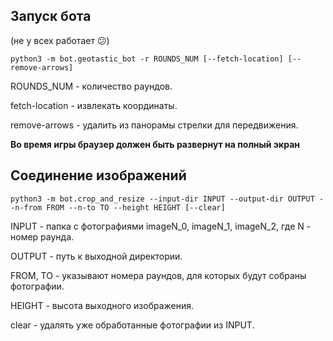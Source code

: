 ## Запуск бота

(не у всех работает :confused:)

```
python3 -m bot.geotastic_bot -r ROUNDS_NUM [--fetch-location] [--remove-arrows]
```

ROUNDS_NUM - количество раундов.

fetch-location - извлекать координаты.

remove-arrows - удалить из панорамы стрелки для передвижения.

**Во время игры браузер должен быть развернут на полный экран**

## Соединение изображений

```
python3 -m bot.crop_and_resize --input-dir INPUT --output-dir OUTPUT --n-from FROM --n-to TO --height HEIGHT [--clear]
```

INPUT - папка с фотографиями imageN_0, imageN_1, imageN_2, где N - номер раунда.

OUTPUT - путь к выходной директории.

FROM, TO - указывают номера раундов, для которых будут собраны фотографии.

HEIGHT - высота выходного изображения.

clear - удалять уже обработанные фотографии из INPUT.
